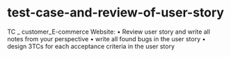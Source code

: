 # test-case-and-review-of-user-story
TC _ customer_E-commerce Website:
• Review user story and write all notes from your perspective
• write all found bugs in the user story
• design 3TCs for each acceptance criteria in the user story
